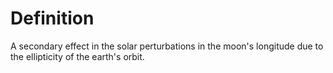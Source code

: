 # Definition

A secondary effect in the solar perturbations in the moon's longitude
due to the ellipticity of the earth's orbit.
